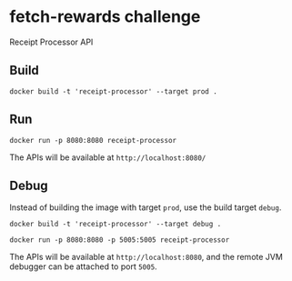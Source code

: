 # fetch-rewards challenge

Receipt Processor API

## Build

```
docker build -t 'receipt-processor' --target prod .
```

## Run

```
docker run -p 8080:8080 receipt-processor
```

The APIs will be available at `http://localhost:8080/`

## Debug

Instead of building the image with target `prod`, use the build target `debug`.

```
docker build -t 'receipt-processor' --target debug .
```

```
docker run -p 8080:8080 -p 5005:5005 receipt-processor
```

The APIs will be available at `http://localhost:8080`, and the remote JVM debugger can be attached to port `5005`.
